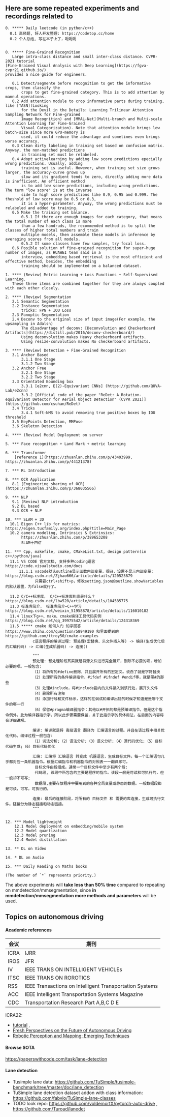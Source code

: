 Here are some repeated experiments and recordings related to
--

```
0. ***** Daily leetcode (in python/c++)
  0.1 高频题, 好人开发整理: https://codetop.cc/home
  0.2 个人总结, 写在本子上了，呃呃呃


0. ***** Fine-Grained Recognition
   Large intra-class distance and small inter-class distance. CVPR-2021 tutorial 
[Fine-Grained Visual Analysis with Deep Learning](https://fgva-cvpr21.github.io/)
provides a nice guide for engineers.

   0.1 Detect/segmente before recognition to get the informative crops, then classify the
       crops to get fine-grained category. This is to add attention by mannul operations.
   0.2 Add attention module to crop informative parts during training, like [TASN](Looking 
       for the Devil in the Details: Learning Trilinear Attention Sampling Network for Fine-grained 
       Image Recognition) and [MMAL-Net](Multi-branch and Multi-scale Attention Learning for Fine-Grained 
       Visual Categorization). Note that attention module brings low batch-size since more GPU-memory is 
       used, it could reduce the advantage and sometimes even brings worse accuracy.
   0.3 Clean dirty labeling in training set based on confusion matrix. Anyway, the non-matched predictions 
       in training set must be relabeled.
   0.4 Adopt activelearning by adding low score predictions epecially wrong predictions. Usually, adding 
       training set is useful. However, when training set size grows larger, the accuracy-curve grows up 
       slow and its gradient tends to zero, directly adding more data is inefficient. An efficient method
       is to add low score predictions, including wrong predictions. The term "low score" is at the inverse
       side to high score predictions like 0.9, 0.95 and 0.999. The theshold of low score may be 0.5 or 0.3,
       it is a hyper-parameter. Anyway, the wrong predictions must be relabeled and added to training.   
   0.5 Make the training set balance. 
       0.5.1 If there are enough images for each category, that means the total number of each class is more 
       than a few handruds, the recommended method is to split the classes of higher total numbers and train 
       multiple models, then assemble these models in inference by averaging scores from all models. 
       0.5.2 If some classes have few samples, try focal loss.
   0.6 Posible solution of fine-grained recognition for super-huge number of images, as HUAWEI team said in a 
       interview, embedding based retrieval is the most efficient and effective method, besides, the embedding
       training should be implemented on a balanced dataset.

1. **** (Review) Metric Learning + Loss Functions + Self-Supervised Learning.
   These three items are combined together for they are always coupled with each other closely.

2. **** (Review) Segmentation
   2.1 Semantic Segmentation
   2.2 Instance Segmentation
       tricks: FPN + IOU Loss 
   2.3 Panoptic Segmentation
   2.4 Deconv to the original size of input image(For example, the upsampling in Adalsn)
       The disadvantage of deconv: [Deconvolution and Checkerboard Artifacts](https://distill.pub/2016/deconv-checkerboard/)
       Using deconvolution makes Heavy checkerboard artifacts.
       Using resize-convolution makes No checkerboard artifacts.

3. **** (Review) Detection + Fine-Grained Recognition
   3.1 Anchor Based
       3.1.1 One Stage
       3.1.2 Two Stage
   3.2 Anchor Free
       3.2.1 One Stage
       3.2.2 Two Stage
   3.3 Orientated Bounding box
       3.3.1 [e2cnn, E(2)-Equivariant CNNs] (https://github.com/QUVA-Lab/e2cnn)
       3.3.2 [Official code of the paper "ReDet: A Rotation-equivariant Detector for Aerial Object Detection" (CVPR 2021)] (https://github.com/csuhan/ReDet)
   3.4 Tricks
       3.4.1 Soft-NMS to avoid removing true positive boxes by IOU threshold
   3.5 KeyPoints Detection, MMPose
   3.6 Skeleton Detection

4. **** (Review) Model Deployment on server

5. *** Face recognition + Land Mark + metric learning

6. *** Transformer
    [reference 1](https://zhuanlan.zhihu.com/p/43493999, https://zhuanlan.zhihu.com/p/44121378)

7. *** RL Introduction

8. *** OCR Application 
   8.1 [Engineering sharing of OCR](https://zhuanlan.zhihu.com/p/368035566)  

9. *** NLP
   9.1 (Review) NLP introduction
   9.2 DL based
   9.3 OCR + NLP

10. *** SLAM + 3D 
  10.1 Eigen C++ lib for matrics:  https://eigen.tuxfamily.org/index.php?title=Main_Page 
  10.2 camera modeling, Intrinsics & Extrinsics: 
       https://zhuanlan.zhihu.com/p/389653208 
       SLAM十四讲

11. *** Cpp, makefile, cmake, CMakeList.txt, design pattern(in c++/python/java)
  11.1 VS CODE 官方文档, 支持多种coding语言 https://code.visualstudio.com/docs 
      11.1.1 vscode默认outline显示函数内部变量，很丑，设置不显示内部变量: https://blog.csdn.net/Zjhao666/article/details/120523879 
             只需要ctrl+shift+p，修改setting.json的outline.showVariables的默认设置，为false就行了。

  11.2 C/C++标准库， C/C++标准库到底是什么？ https://blog.csdn.net/lbw520/article/details/104585775
  11.3 标准库简介， 标准库简介—C++学习 https://blog.csdn.net/weixin_51958878/article/details/116010182
  11.4 linux下g++、make、cmake编译工具代码实例 https://blog.csdn.net/qq_39975542/article/details/124318369
  11.5 ***** cmake 如何入门 知乎回答 https://www.zhihu.com/question/58949190 和里面提到的 https://github.com/ttroy50/cmake-examples 
            c语言程序的编译过程: 预处理(宏替换、头文件插入等) -> 编译(生成优化后的汇编代码) -> 汇编(生成机器码) -> 连接()
            
            """
            预处理: 预处理阶段其实就是将源文件进行完全展开，删除不必要的项，增加必要的项。一般包含:
            （1）将所有的#define删除，并且展开所有的宏定义。说白了就是字符替换
            （2）处理所有的条件编译指令，#ifdef #ifndef #endif等，就是带#的那些
            （3）处理#include，将#include指向的文件插入到该行处，展开头文件
            （4）删除所有注释
            （5）添加行号和文件标示，这样的在调试和编译出错的时候才知道是是哪个文件的哪一行
            （6）保留#pragma编译器指令：其他以#开拓的都是预编译指令，但是这个指令例外，此为编译器指示字，所以此步骤需要保留，关于此指示字的具体用法，在后面的内容将会详细讲解。

            编译: 编译就是将 高级语言 翻译为 汇编语言的过程。并且在该过程中相关优化代码。编译过程一般包含:
            （1）词法分析;（2）语法分析;（3）语义分析;（4）源代码优化;（5）目标代码生成;（6）目标代码优化

            汇编: 汇编将 汇编语言 转变成 机器语言，生成目标文件。每一个汇编语句几乎都对应一条机器指令。根据汇编指令和机器指令的对照表一一翻译即可。
             目标文件由段组成。通常一个目标文件中至少有两个段: 
             代码段, 该段中所包含的主要是程序的指令。该段一般是可读和可执行的，但一般却不可写; 
             数据段,主要存放程序中要用到的各种全局变量或静态的数据。一般数据段都是可读，可写，可执行的。

            连接: 最后的连接阶段，将所有的 目标文件 和 需要的库连接，生成可执行文件。链接分为静态链接和动态链接。
            """
  

12. *** Model lightweight
    12.1 Model deployment on embedding/mobile system
    12.2 Model quantization
    12.3 Model pruning 
    12.4 Model distillation

13. ** DL on Video

14. * DL on Audio

15. *** Daily Reading on Maths books

(The number of `*` represents priority.)
```

The above experiments will **take less than 50% time** compared to repeating on mmdetection/mmsegmentation, since **in 
mmdetection/mmsegmentation more methods and parameters** will be used.


Topics on autonomous driving
--

#### Academic references

|会议| 期刊
| ---- | ---- |
| ICRA | IJRR |
| IROS | JFR |
| IV | IEEE TRANS ON INTELLIGENT VEHICLEs |
| ITSC | IEEE TRANS ON ROROTICS |
| RSS | IEEE Transactions on Intelligent Transportation Systems |
| ACC | IEEE Intelligent Transportation Systems Magazine |
| CDC | Transportation Research Part A,B,C D E |

ICRA22: 
* [tutorial](https://www.icra2022.org/program/workshops-and-tutorials) , 
* [Fresh Perspectives on the Future of Autonomous Driving](https://www.icra2022av.org/%20)
* [Robotic Perception and Mapping: Emerging Techniques](https://sites.google.com/view/ropm)

#### Browse SOTA 

https://paperswithcode.com/task/lane-detection

#### Lane detection

* Tusimple lane data:  https://github.com/TuSimple/tusimple-benchmark/tree/master/doc/lane_detection
* TuSimple lane detection dataset addon with class information:  https://github.com/fabvio/TuSimple-lane-classes 
* TODO look repo: https://github.com/voldemortX/pytorch-auto-drive , https://github.com/Turoad/lanedet
